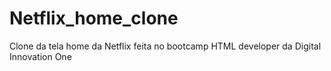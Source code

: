 # Netflix_home_clone
Clone da tela home da Netflix feita no bootcamp HTML developer da Digital Innovation One
